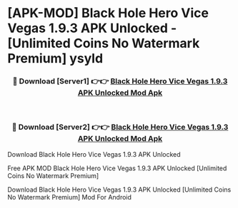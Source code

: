 # [APK-MOD] Black Hole Hero   Vice Vegas 1.9.3 APK Unlocked - [Unlimited Coins No Watermark Premium] ysyld



<div align="center">
<h3>🔴 Download [Server1] 👉👉 <a href="https://momento.my/?title=Black_Hole_Hero___Vice_Vegas_1.9.3_APK_Unlocked">Black Hole Hero   Vice Vegas 1.9.3 APK Unlocked Mod Apk</a></h3><br>

<h3>🔴 Download [Server2] 👉👉 <a href="https://momento.my/?title=Black_Hole_Hero___Vice_Vegas_1.9.3_APK_Unlocked">Black Hole Hero   Vice Vegas 1.9.3 APK Unlocked Mod Apk</a></h3>
</div>



Download Black Hole Hero   Vice Vegas 1.9.3 APK Unlocked 

Free APK MOD Black Hole Hero   Vice Vegas 1.9.3 APK Unlocked [Unlimited Coins No Watermark Premium]

Download Black Hole Hero   Vice Vegas 1.9.3 APK Unlocked [Unlimited Coins No Watermark Premium] Mod For Android

